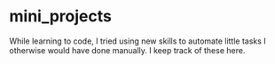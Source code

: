 # mini_projects
While learning to code, I tried using new skills to automate little tasks I otherwise would have done manually. I keep track of these here.
